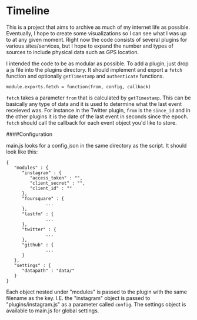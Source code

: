 Timeline
========

This is a project that aims to archive as much of my internet life as possible. Eventually, I hope to create some visualizations so I can see what I was up to at any given moment. Right now the code consists of several plugins for various sites/services, but I hope to expand the number and types of sources to include physical data such as GPS location. 


I intended the code to be as modular as possible. To add a plugin, just drop a js file into the plugins directory. It should implement and export a `fetch` function and optionally `getTimestamp` and `authenticate` functions.

```````
module.exports.fetch = function(from, config, callback)
```````
`fetch` takes a parameter `from` that is calculated by `getTimestamp`. This can be basically any type of data and it is used to determine what the last event receieved was. For instance in the Twitter plugin, `from` is the `since_id` and in the other plugins it is the date of the last event in seconds since the epoch. `fetch` should call the callback for each event object you'd like to store. 

####Configuration

main.js looks for a config.json in the same directory as the script. It should look like this:
```
{
   "modules" : {
      "instagram" : {
         "access_token" : "",
         "client_secret" : "",
         "client_id" : ""
      },
      "foursquare" : {
      	       ...
      },
      "lastfm" : {
      	       ...
      },
      "twitter" : {
      	       ...
      },
      "github" : {
      	       ...
      }
   },
   "settings" : {
      "datapath" : "data/"
   }
}
```

Each object nested under "modules" is passed to the plugin with the same filename as the key. I.E. the "instagram" object is passed to "plugins/instagram.js" as a parameter called `config`. The settings object is available to main.js for global settings. 